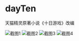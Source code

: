 # dayTen
天猫精灵原著小说《十日游戏》改编

![截图1](https://github.com/412102420ts/dayTen/assets/87007873/f0380e7c-4f89-419b-99c0-2e572bbd2c38)
![截图2](https://github.com/412102420ts/dayTen/assets/87007873/4fc11fd6-8db1-4a34-9df5-7821763663b5)
![截图3](https://github.com/412102420ts/dayTen/assets/87007873/4f4acc93-069a-4707-a6fb-61ff7eebb432)
![截图4](https://github.com/412102420ts/dayTen/assets/87007873/9458bcca-c8fe-4f31-8732-3deaedc2f2ab)
